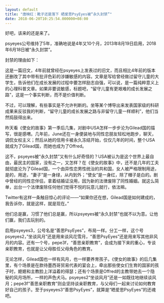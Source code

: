 ```yaml
---
layout: default
title: "唐映红：靴子还是落下 晒爱思PsyEyes被“永久封禁”"
date: 2018-06-20T10:25:54.000000+08:00
---
```


好吧，该来的还是来了。

psyeyes公号维持了5年，准确地说是4年又10个月，2013年8月19日启用，2018年6月18日被“永久封禁”。

封禁的理由如下：

这是一篇旧文，4年前就曾经在psyeyes上发表过的旧文，而且相比4年前的版本还删改了其中带有批评色彩的涉嫌敏感的内容。文章是写给曾经做过留守儿童的大学生，告诉他们在成长发展的过程中要怎样励志自强，可以说，是一篇纯粹意义上的心理科普文章。如果非要说敏感，标题吧，“留守儿童有更艰难的成长发展之路”，这是一个事实判断，而不是价值判断。


不过，可以理解，有些事实是不允许判断的。坐等某个博导出来发表国家级的科研成果来反驳我的判断，“留守儿童的成长发展之路与非留守儿童一样顺利”，他们当然捣鼓得出来。


昨天看《使女的故事》第一季后几集，对剧中USA怎样一步步沦为Gilead国的描写，很是感喟。几年前，June还在一身便装地与同性恋朋友轻松地跑步，聊天，调侃女权主义；然后从她的信用卡被永久冻结开始，仅仅几年的时间，整个USA就成为了Gilead国，而她也成为了Offred。


这不，psyeyes被“永久封禁”又有什么好奇怪的？USA被认为是这个世界上最自由，最民主的国家，没有之一，又怎样？在《使女的故事》中，还不是几年的工夫就彻底沦为了Gilead国，一个由异性恋男性统治的共和国，女人被严格限制用途，是的，用途，“妻子”是一身绿，从内到外；“使女”是一身红，除了帽子是白的。剧中曾经的同性恋伴侣，拿着结婚证没用，因为新的法律废除了同性婚姻。就这么简单，出台一个法律废除任何他们觉得不悦的玩意儿就行，依法嘛。


Twitter有这样一条触目惊心的评论——“如果你还在想，Gilead国是如何建成的，我告诉你，就是这样，就是现在。”


他们总是赢，习惯了他们总是赢，所以psyeyes被“永久封禁”也就不以为意。让他们赢，我们去玩别的。


启用psyeyes3，公号名是“善思PsyEyes”，布局一样。分工一样，这个号psyeyes2，”坐谈风月”还是用来谈风花雪月，“善思PsyEyes”还是用来写其他非风月的内容。还有一个号，pepe3f，“善思亲职教育”，会成为接下来的重心，专谈亲职教育，也就是让父母胜任父母角色的教育。


无论怎样，Gilead国也一样有风月，也一样要养育孩子。《使女的故事》的后几集里，有个场景是在款待墨西哥贸易代表的宴会上，牵出那些使女们生育的国家的孩子时，嬷嬷和主教脸上洋溢着的得瑟；还有个场景是Offred的主教带她去一个隐秘的风月场所，一样的声色犬马。psyeyes2“坐谈风月”还是一如既往地继续谈风月；pepe3f“善思亲职教育”则会坚持谈亲职教育，与父母们一起来讨论如何教育好自己的孩子。至于psyeyes3“善思PsyEyes”，就算是“晒爱思PsyEyes”的还魂吧。


